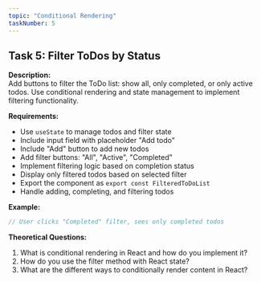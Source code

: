 ```yaml
---
topic: "Conditional Rendering"
taskNumber: 5
---
```


## Task 5: Filter ToDos by Status

**Description:**  
Add buttons to filter the ToDo list: show all, only completed, or only active todos. Use conditional rendering and state management to implement filtering functionality.

**Requirements:**
- Use `useState` to manage todos and filter state
- Include input field with placeholder "Add todo"
- Include "Add" button to add new todos
- Add filter buttons: "All", "Active", "Completed"
- Implement filtering logic based on completion status
- Display only filtered todos based on selected filter
- Export the component as `export const FilteredToDoList`
- Handle adding, completing, and filtering todos

**Example:**
```jsx
// User clicks "Completed" filter, sees only completed todos
```

**Theoretical Questions:**
1. What is conditional rendering in React and how do you implement it?
2. How do you use the filter method with React state?
3. What are the different ways to conditionally render content in React? 